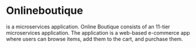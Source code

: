 # Onlineboutique
is a microservices application. Online Boutique consists of an 11-tier microservices application. The application is a web-based e-commerce app where users can browse items, add them to the cart, and purchase them.
